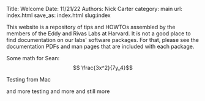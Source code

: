 Title: Welcome
Date: 11/21/22
Authors: Nick Carter
category: main
url: index.html
save_as: index.html
slug:index

This website is a repository of tips and HOWTOs assembled by the members of the Eddy and Rivas Labs at Harvard.  It is not a good place to find documentation on our labs' software packages.  For that, please see the documentation PDFs and man pages that are included with each package.


Some math for Sean:
$$ \frac{3x^2}{7y_4}$$

Testing from Mac

and more testing and more and still more